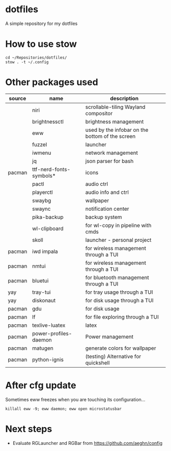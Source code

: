 # dotfiles

A simple repository for my dotfiles

# How to use stow

```
cd ~/Repositories/dotfiles/
stow . -t ~/.config
```

# Other packages used
|source | name                     | description
|-------|--------------------------|-------------
|       | niri                     | scrollable-tiling Wayland compositor
|       | brightnessctl            | brightness management
|       | eww                      | used by the infobar on the bottom of the screen
|       | fuzzel                   | launcher
|       | iwmenu                   | network management
|       | jq                       | json parser for bash
|pacman | ttf-nerd-fonts-symbols*  | icons
|       | pactl                    | audio ctrl
|       | playerctl                | audio info and ctrl
|       | swaybg                   | wallpaper
|       | swaync                   | notification center
|       | pika-backup              | backup system
|       | wl-clipboard             | for wl-copy in pipeline with cmds
|       | skoll                    | launcher - personal project
|pacman | iwd impala               | for wireless management through a TUI
|pacman | nmtui                    | for wireless management through a TUI
|pacman | bluetui                  | for bluetooth management through a TUI
|yay    | tray-tui                 | for tray usage through a TUI
|yay    | diskonaut                | for disk usage through a TUI
|pacman | gdu                      | for disk usage
|pacman | lf                       | for file exploring through a TUI
|pacman | texlive-luatex           | latex
|pacman | power-profiles-daemon    | Power management
|pacman | matugen                  | generate colors for wallpaper
|pacman | python-ignis             | (testing) Alternative for quickshell

# After cfg update
Sometimes eww freezes when you are touching its configuration...
```
killall eww -9; eww daemon; eww open microstatusbar
```

# Next steps

- Evaluate RGLauncher and RGBar from https://github.com/aeghn/config